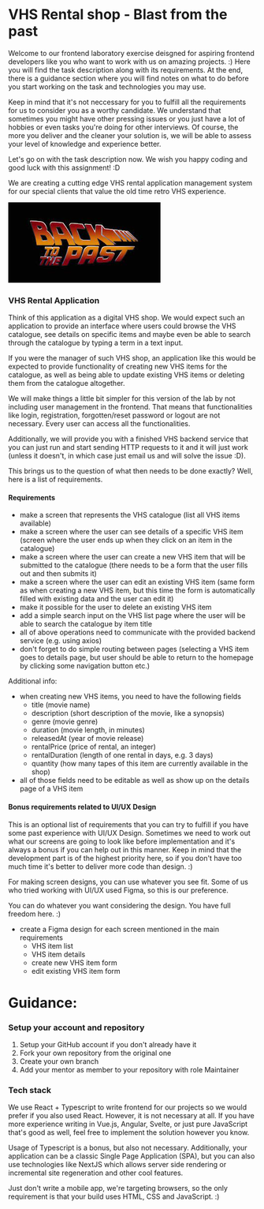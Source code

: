 # VHS Rental shop - Blast from the past

Welcome to our frontend laboratory exercise deisgned for aspiring frontend developers like you who want to work with us on amazing projects. :)
Here you will find the task description along with its requirements. At the end, there is a guidance section where you will find notes on what
to do before you start working on the task and technologies you may use.

Keep in mind that it's not neccessary for you to fulfill all the requirements for us to consider you as a worthy candidate. We understand that sometimes you might have other pressing issues or you just have a lot of hobbies or even tasks you're doing for other interviews. Of course, the more you deliver and the cleaner your solution is, we will be able to assess your level of knowledge and experience better.

Let's go on with the task description now. We wish you happy coding and good luck with this assignment! :D

We are creating a cutting edge VHS rental application management system for our special clients that value the old time retro VHS experience.

![img_1.png](backtothepast.png)

### VHS Rental Application

Think of this application as a digital VHS shop. We would expect such an application to provide an interface where users could browse the
VHS catalogue, see details on specific items and maybe even be able to search through the catalogue by typing a term in a text input.

If you were the manager of such VHS shop, an application like this would be expected to provide functionality of creating new VHS items for the catalogue,
as well as being able to update existing VHS items or deleting them from the catalogue altogether.

We will make things a little bit simpler for this version of the lab by not including user management in the frontend. That means that functionalities like
login, registration, forgotten/reset password or logout are not necessary. Every user can access all the functionalities.

Additionally, we will provide you with a finished VHS backend service that you can just run and start sending HTTP requests to it and it will just work (unless it doesn't, in which case just email us and will solve the issue :D).

This brings us to the question of what then needs to be done exactly? Well, here is a list of requirements.

#### Requirements

- make a screen that represents the VHS catalogue (list all VHS items available)
- make a screen where the user can see details of a specific VHS item (screen where the user ends up when they click on an item in the catalogue)
- make a screen where the user can create a new VHS item that will be submitted to the catalogue (there needs to be a form that the user fills out and then submits it)
- make a screen where the user can edit an existing VHS item (same form as when creating a new VHS item, but this time the form is automatically filled with existing data and the user can edit it)
- make it possible for the user to delete an existing VHS item
- add a simple search input on the VHS list page where the user will be able to search the catalogue by item title
- all of above operations need to communicate with the provided backend service (e.g. using axios)
- don't forget to do simple routing between pages (selecting a VHS item goes to details page, but user should be able to return to the homepage by clicking some navigation button etc.)

Additional info:

- when creating new VHS items, you need to have the following fields
  - title (movie name)
  - description (short description of the movie, like a synopsis)
  - genre (movie genre)
  - duration (movie length, in minutes)
  - releasedAt (year of movie release)
  - rentalPrice (price of rental, an integer)
  - rentalDuration (length of one rental in days, e.g. 3 days)
  - quantity (how many tapes of this item are currently available in the shop)
- all of those fields need to be editable as well as show up on the details page of a VHS item

#### Bonus requirements related to UI/UX Design

This is an optional list of requirements that you can try to fulfill if you have some past experience with UI/UX Design. Sometimes we need to work out what our screens are going to look like
before implementation and it's always a bonus if you can help out in this manner. Keep in mind that the development part is of the highest priority here, so if you don't have too much time it's better to
deliver more code than design. :)

For making screen designs, you can use whatever you see fit. Some of us who tried working with UI/UX used Figma, so this is our preference.

You can do whatever you want considering the design. You have full freedom here. :)

- create a Figma design for each screen mentioned in the main requirements
  - VHS item list
  - VHS item details
  - create new VHS item form
  - edit existing VHS item form

# Guidance:

### Setup your account and repository

1. Setup your GitHub account if you don't already have it
2. Fork your own repository from the original one
3. Create your own branch
4. Add your mentor as member to your repository with role Maintainer

### Tech stack

We use React + Typescript to write frontend for our projects so we would prefer if you also used React. However, it is not necessary at all.
If you have more experience writing in Vue.js, Angular, Svelte, or just pure JavaScript that's good as well, feel free to implement the solution however you know.

Usage of Typescript is a bonus, but also not necessary. Additionally, your application can be a classic Single Page Application (SPA), but you can also use technologies like NextJS which
allows server side rendering or incremental site regeneration and other cool features.

Just don't write a mobile app, we're targeting browsers, so the only requirement is that your build uses HTML, CSS and JavaScript. :)
